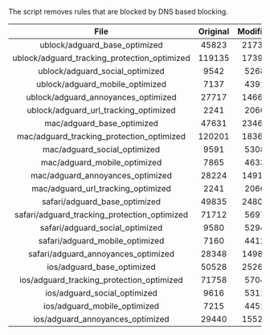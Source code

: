 The script removes rules that are blocked by DNS based blocking.


| File | Original | Modified |
|:----:|:-----:|:-----:|
| ublock/adguard_base_optimized | 45823 | 21734 |
| ublock/adguard_tracking_protection_optimized | 119135 | 17393 |
| ublock/adguard_social_optimized | 9542 | 5268 |
| ublock/adguard_mobile_optimized | 7137 | 4391 |
| ublock/adguard_annoyances_optimized | 27717 | 14668 |
| ublock/adguard_url_tracking_optimized | 2241 | 2066 |
| mac/adguard_base_optimized | 47631 | 23465 |
| mac/adguard_tracking_protection_optimized | 120201 | 18363 |
| mac/adguard_social_optimized | 9591 | 5308 |
| mac/adguard_mobile_optimized | 7865 | 4633 |
| mac/adguard_annoyances_optimized | 28224 | 14911 |
| mac/adguard_url_tracking_optimized | 2241 | 2066 |
| safari/adguard_base_optimized | 49835 | 24804 |
| safari/adguard_tracking_protection_optimized | 71712 | 5697 |
| safari/adguard_social_optimized | 9580 | 5294 |
| safari/adguard_mobile_optimized | 7160 | 4412 |
| safari/adguard_annoyances_optimized | 28348 | 14984 |
| ios/adguard_base_optimized | 50528 | 25267 |
| ios/adguard_tracking_protection_optimized | 71758 | 5704 |
| ios/adguard_social_optimized | 9616 | 5311 |
| ios/adguard_mobile_optimized | 7215 | 4451 |
| ios/adguard_annoyances_optimized | 29440 | 15521 |